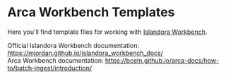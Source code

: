 # Arca Workbench Templates

Here you'll find template files for working with [Islandora Workbench](https://github.com/mjordan/islandora_workbench).

Official Islandora Workbench documentation: https://mjordan.github.io/islandora_workbench_docs/
<br>
Arca Workbench documentation: https://bceln.github.io/arca-docs/how-to/batch-ingest/introduction/